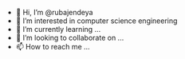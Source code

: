 - 👋 Hi, I’m @rubajendeya
- 👀 I’m interested in computer science engineering
- 🌱 I’m currently learning ...
- 💞️ I’m looking to collaborate on ...
- 📫 How to reach me ...

<!---
rubajendeya/rubajendeya is a ✨ special ✨ repository because its `README.md` (this file) appears on your GitHub profile.
You can click the Preview link to take a look at your changes.
--->
